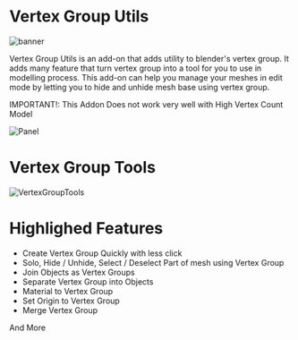 # Vertex Group Utils


![banner](https://user-images.githubusercontent.com/79613445/230755429-91e61f10-8ff5-4dc7-9bf0-c03029bfe478.png)


Vertex Group Utils is an add-on that adds utility to blender's vertex group. It adds many feature that turn vertex group into a tool for you to use in modelling process. This add-on can help you manage your meshes in edit mode by letting you to hide and unhide mesh base using vertex group.

  IMPORTANT!: This Addon Does not work very well with High Vertex Count Model

![Panel](https://user-images.githubusercontent.com/79613445/210227462-2e7d431d-28af-4f72-845b-9d6cdb7d0001.png)

# Vertex Group Tools

![VertexGroupTools](https://user-images.githubusercontent.com/79613445/210227872-7862f3b1-0589-41d4-b9f8-5403630898ed.png)

# Highlighed Features

- Create Vertex Group Quickly with less click
- Solo, Hide / Unhide, Select / Deselect Part of mesh using Vertex Group
- Join Objects as Vertex Groups
- Separate Vertex Group into Objects
- Material to Vertex Group
- Set Origin to Vertex Group
- Merge Vertex Group

And More

